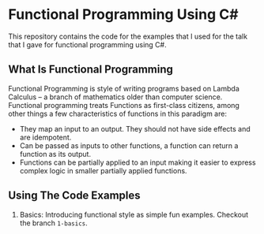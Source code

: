 # Functional Programming Using C# 

This repository contains the code for the examples that I used for the talk that I gave for functional programming using C#.

## What Is Functional Programming ##

Functional Programming is style of writing programs based on Lambda Calculus – a branch of mathematics older than computer science.
Functional programming treats Functions as first-class citizens, among other things a few characteristics of functions in this paradigm are:

* They map an input to an output. They should not have side effects and are idempotent.
* Can be passed as inputs to other functions, a function can return a function as its output.
* Functions can be partially applied to an input making it easier to express complex logic in smaller partially applied functions.

## Using The Code Examples ##

1. Basics: Introducing functional style as simple fun examples. Checkout the branch ```1-basics```.
